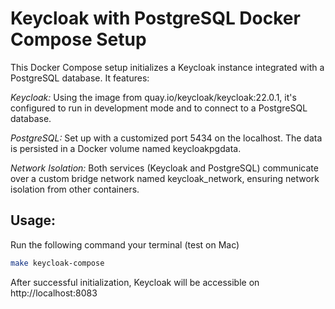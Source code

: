 # Keycloak with PostgreSQL Docker Compose Setup

This Docker Compose setup initializes a Keycloak instance integrated with a PostgreSQL database. It features:

*Keycloak:* Using the image from quay.io/keycloak/keycloak:22.0.1, it's configured to run in development mode and to connect to a PostgreSQL database.

*PostgreSQL:* Set up with a customized port 5434 on the localhost. The data is persisted in a Docker volume named keycloakpgdata.

*Network Isolation:* Both services (Keycloak and PostgreSQL) communicate over a custom bridge network named keycloak_network, ensuring network isolation from other containers.

## Usage:
Run the following command your terminal (test on Mac)
```bash
make keycloak-compose
```

After successful initialization, Keycloak will be accessible on http://localhost:8083

